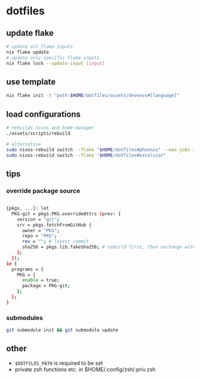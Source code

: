 # dotfiles

## update flake

```bash
# update all flake inputs
nix flake update
# update only specific flake inputs
nix flake lock --update-input [input]
```

## use template

```bash
nix flake init -t "path:$HOME/dotfiles/assets/devenvs#[language]"
```

## load configurations

```bash
# rebuilds nixos and home-manager
./assets/scripts/rebuild

# alternative
sudo nixos-rebuild switch --flake "$HOME/dotfiles#phoenix" --max-jobs 1 # limit number of derivations to be built at the same time
sudo nixos-rebuild switch --flake "$HOME/dotfiles#excelsior"
```

## tips

### override package source

```bash

{pkgs, ...}: let
  PKG-git = pkgs.PKG.overrideAttrs (prev: {
    version = "git";
    src = pkgs.fetchFromGitHub {
      owner = "PKG";
      repo = "PKG";
      rev = ""; # latest commit
      sha256 = pkgs.lib.fakeSha256; # rebuild first, then exchange with real hash
    };
  });
in {
  programs = {
    PKG = {
      enable = true;
      package = PKG-git;
    };
  };
}
```

### submodules

```bash
git submodule init && git submodule update
```

## other

- `$DOTFILES_PATH` is required to be set
- private zsh functions etc. in $HOME/.config/zsh/.priv.zsh
